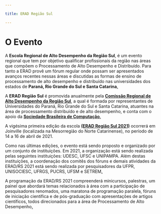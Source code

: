 ```yaml
---

title: ERAD Região Sul

---
```


# O Evento

A **Escola Regional de Alto Desempenho da Região Sul**, é um evento regional que tem por objetivo qualificar profissionais da região nas áreas que compõem o Processamento de Alto Desempenho e Distribuído. Para tanto a ERAD provê um fórum regular onde possam ser apresentados avanços recentes nessas áreas e discutidas as formas de ensino de processamento de alto desempenho e distribuído nas universidades dos estados de **Paraná, Rio Grande do Sul e Santa Catarina**[.](http://amplus.ufpel.edu.br/erad/doku.php?id=start&do=login)

A **ERAD Região Sul** é promovida anualmente pela [**Comissão Regional de Alto Desempenho da Região Sul**](http://www2.sbc.org.br/cradrs), a qual é formada por representantes de Universidades do Paraná, Rio Grande do Sul e Santa Catarina, atuantes na área de processamento distribuído e de alto desempenho, e conta com o apoio da [**Sociedade Brasileira de Computação**](http://www.sbc.org.br/)[.](http://amplus.ufpel.edu.br/erad/doku.php?id=start&do=logout)

A vigésima primeira edição da escola **[(ERAD Região Sul 2021)](http://labp2d.joinville.udesc.br/erad2021/)** ocorrerá em Joinville (localizada na Mesorregião do Norte Catarinense), no período de 14 a 16 de abril de 2021.

Como nas últimas edições, o evento está sendo proposto e organizado por um conjunto de instituições. Em 2021, a organização está sendo realizada pelas seguintes instituições: UDESC, UFSC e UNIPAMPA. Além destas instituições, a coordenação dos comitês dos fóruns e demais atividades da ERAD/RS 2021 está sendo realizada por pesquisadores da UFPR, UNISOCIESC, UFRGS, PUCRS, UFSM e SETREM[.](http://amplus.ufpel.edu.br/erad/doku.php?id=sidebar)

A programação da ERAD/RS 2021 compreenderá minicursos, palestras, um painel que abordará temas relacionados à área com a participação de pesquisadores renomados, uma maratona de programação paralela, fóruns de iniciação científica e de pós-graduação com apresentações de artigos científicos, todos direcionados para a área de Processamento de Alto Desempenho[.](http://amplus.ufpel.edu.br/erad/doku.php?id=rascunho)
